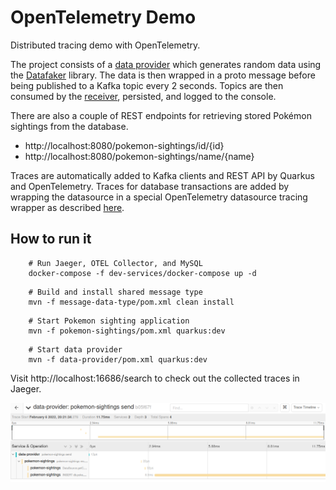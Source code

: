 # OpenTelemetry Demo
Distributed tracing demo with OpenTelemetry.

The project consists of a [data provider](data-provider) which generates random data using the [Datafaker](https://www.datafaker.net/)
library. The data is then wrapped in a proto message before being published to a Kafka topic every 2 seconds.
Topics are then consumed by the [receiver](pokemon-sightings), persisted, and logged to the console.

There are also a couple of REST endpoints for retrieving stored Pokémon sightings from the database.
* http://localhost:8080/pokemon-sightings/id/{id}
* http://localhost:8080/pokemon-sightings/name/{name}

Traces are automatically added to Kafka clients and REST API  by Quarkus and OpenTelemetry. Traces for database transactions are added
by wrapping the datasource in a special OpenTelemetry datasource tracing wrapper as described 
[here](https://github.com/open-telemetry/opentelemetry-java-instrumentation/tree/main/instrumentation/jdbc/library).


## How to run it
```
    # Run Jaeger, OTEL Collector, and MySQL
    docker-compose -f dev-services/docker-compose up -d
```
```
    # Build and install shared message type
    mvn -f message-data-type/pom.xml clean install
```
```
    # Start Pokemon sighting application
    mvn -f pokemon-sightings/pom.xml quarkus:dev
```
```
    # Start data provider
    mvn -f data-provider/pom.xml quarkus:dev
```

Visit http://localhost:16686/search to check out the collected traces in Jaeger.

![Jaeger](./images/Jaeger.png)